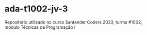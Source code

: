 # ada-t1002-jv-3
Repositório utilizado no curso Santander Coders 2023, turma #1002, módulo Técnicas de Programação I
